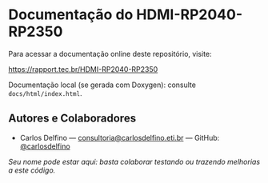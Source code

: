 # Documentação do HDMI-RP2040-RP2350

Para acessar a documentação online deste repositório, visite:

https://rapport.tec.br/HDMI-RP2040-RP2350

Documentação local (se gerada com Doxygen): consulte `docs/html/index.html`.

## Autores e Colaboradores

- Carlos Delfino — consultoria@carlosdelfino.eti.br — GitHub: [@carlosdelfino](https://github.com/carlosdelfino)

_Seu nome pode estar aqui: basta colaborar testando ou trazendo melhorias a este código._
